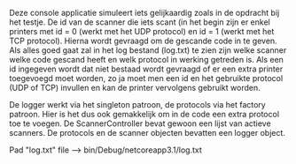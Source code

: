 Deze console applicatie simuleert iets gelijkaardig zoals in de opdracht bij het testje. De id van de scanner die iets scant (in het begin zijn er enkel printers met id = 0 (werkt met het UDP protocol) en id = 1 (werkt met het TCP protocol). Hierna wordt gevraagd om de gescande code in te geven. Als alles goed gaat zal in het log bestand (log.txt) te zien zijn welke scanner welke code gescand heeft en welk protocol in werking getreden is. Als een id ingegeven wordt dat niet bestaad wordt gevraagd of er een extra printer toegevoegd moet worden, zo ja moet men een id en het gebruikte protocol (UDP of TCP) invullen en kan de printer vervolgens gebruikt worden. 

De logger werkt via het singleton patroon, de protocols via het factory patroon. Hier is het dus ook gemakkelijk om in de code een extra protocol toe te voegen. De ScannerController bevat gewoon een lijst van actieve scanners. De protocols en de scanner objecten bevatten een logger object.

Pad "log.txt" file --> bin/Debug/netcoreapp3.1/log.txt

